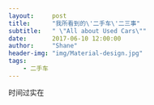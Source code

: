 ```yaml
---
layout:     post
title:      "我所看到的\'二手车\'二三事"
subtitle:   " \"All about Used Cars\""
date:       2017-06-10 12:00:00
author:     "Shane"
header-img: "img/Material-design.jpg"
tags:
    - 二手车
--- 
```



时间过实在
